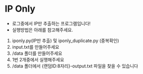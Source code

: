# IP Only
- 로그중에서 IP만 추출하는 프로그램입니다!
- 실행방법은 아래를 참고해주세요.

1. iponly.py(IP만 추출) 및 iponly_duplicate.py (중복확인)
2. input.txt를 만들어주세요
3. /data 폴더를 만들어주세요
4. 1번 2개중에서 실행해주세요
5. /data 폴더에서 {랜덤ID:8자리}-output.txt 파일을 찾을 수 있습니다